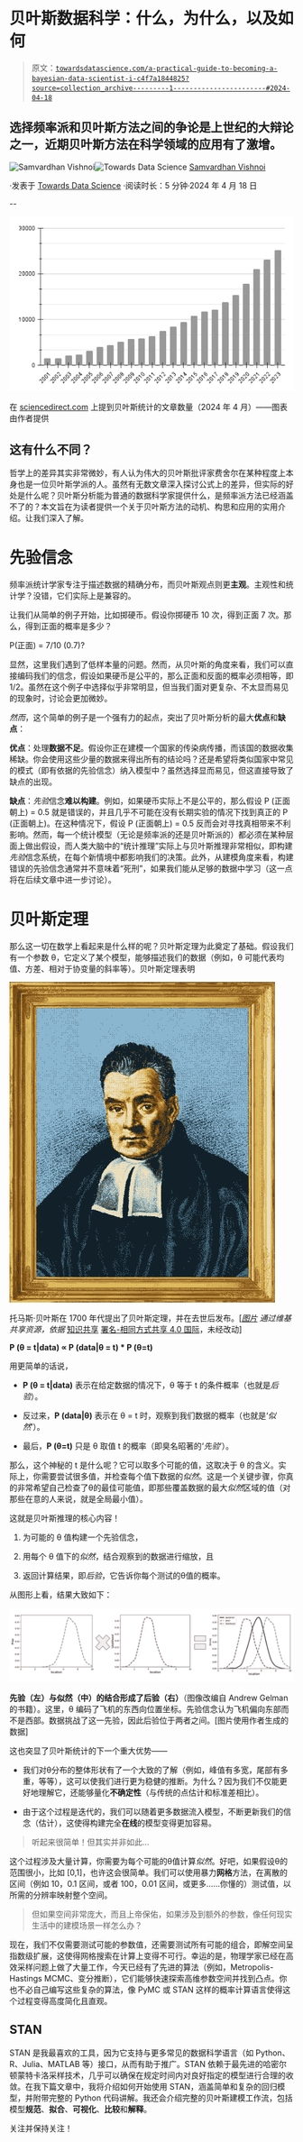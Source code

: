 # 贝叶斯数据科学：什么，为什么，以及如何

> 原文：[`towardsdatascience.com/a-practical-guide-to-becoming-a-bayesian-data-scientist-i-c4f7a1844825?source=collection_archive---------1-----------------------#2024-04-18`](https://towardsdatascience.com/a-practical-guide-to-becoming-a-bayesian-data-scientist-i-c4f7a1844825?source=collection_archive---------1-----------------------#2024-04-18)

## 选择频率派和贝叶斯方法之间的争论是上世纪的大辩论之一，近期贝叶斯方法在科学领域的应用有了激增。

[](https://medium.com/@samvardhanvishnoi2026?source=post_page---byline--c4f7a1844825--------------------------------)![Samvardhan Vishnoi](https://medium.com/@samvardhanvishnoi2026?source=post_page---byline--c4f7a1844825--------------------------------)[](https://towardsdatascience.com/?source=post_page---byline--c4f7a1844825--------------------------------)![Towards Data Science](https://towardsdatascience.com/?source=post_page---byline--c4f7a1844825--------------------------------) [Samvardhan Vishnoi](https://medium.com/@samvardhanvishnoi2026?source=post_page---byline--c4f7a1844825--------------------------------)

·发表于 [Towards Data Science](https://towardsdatascience.com/?source=post_page---byline--c4f7a1844825--------------------------------) ·阅读时长：5 分钟·2024 年 4 月 18 日

--

![](img/a74b40af39819f23169df290f1ed1fb9.png)

在 [sciencedirect.com](http://sciencedirect.com) 上提到贝叶斯统计的文章数量（2024 年 4 月）——图表由作者提供

## 这有什么不同？

哲学上的差异其实非常微妙，有人认为伟大的贝叶斯批评家费舍尔在某种程度上本身也是一位贝叶斯学派的人。虽然有无数文章深入探讨公式上的差异，但实际的好处是什么呢？贝叶斯分析能为普通的数据科学家提供什么，是频率派方法已经涵盖不了的？本文旨在为读者提供一个关于贝叶斯方法的动机、构思和应用的实用介绍。让我们深入了解。

# 先验信念

频率派统计学家专注于描述数据的精确分布，而贝叶斯观点则更**主观**。主观性和统计学？没错，它们实际上是兼容的。

让我们从简单的例子开始，比如掷硬币。假设你掷硬币 10 次，得到正面 7 次。那么，得到正面的概率是多少？

P(正面) = 7/10 (0.7)?

显然，这里我们遇到了低样本量的问题。然而，从贝叶斯的角度来看，我们可以直接编码我们的信念，假设如果硬币是公平的，那么正面和反面的概率必须相等，即 1/2。虽然在这个例子中选择似乎非常明显，但当我们面对更复杂、不太显而易见的现象时，讨论会更加微妙。

*然而*，这个简单的例子是一个强有力的起点，突出了贝叶斯分析的最大**优点**和**缺点**：

**优点**：处理**数据不足**。假设你正在建模一个国家的传染病传播，而该国的数据收集稀缺。你会使用这些少量的数据来得出所有的结论吗？还是希望将类似国家中常见的模式（即有依据的先验信念）纳入模型中？虽然选择显而易见，但这直接导致了缺点的出现。

**缺点**：*先验*信念**难以构建**。例如，如果硬币实际上不是公平的，那么假设 P (正面朝上) = 0.5 就是错误的，并且几乎不可能在没有长期实验的情况下找到真正的 P (正面朝上)。在这种情况下，假设 P (正面朝上) = 0.5 反而会对寻找真相带来不利影响。然而，每一个统计模型（无论是频率派的还是贝叶斯派的）都必须在某种层面上做出假设，而人类大脑中的“统计推理”实际上与贝叶斯推理非常相似，即构建*先验*信念系统，在每个新情境中都影响我们的决策。此外，从建模角度来看，构建错误的先验信念通常并不意味着“死刑”，如果我们能从足够的数据中学习（这一点将在后续文章中进一步讨论）。

# 贝叶斯定理

那么这一切在数学上看起来是什么样的呢？贝叶斯定理为此奠定了基础。假设我们有一个参数 θ，它定义了某个模型，能够描述我们的数据（例如，θ 可能代表均值、方差、相对于协变量的斜率等）。贝叶斯定理表明

![](img/4096bb1ae456a9797d7d597f809a1d59.png)

托马斯·贝叶斯在 1700 年代提出了贝叶斯定理，并在去世后发布。[[*图片*](https://commons.wikimedia.org/wiki/File:ThomasBayes.png) *通过维基共享资源，依据* [知识共享](https://en.wikipedia.org/wiki/en:Creative_Commons) [署名-相同方式共享 4.0 国际](https://creativecommons.org/licenses/by-sa/4.0/deed.en)，未经改动]

**P (θ = t|data) ∝ P (data|θ = t) * P (θ=t)**

用更简单的话说，

+   **P (θ = t|data)** 表示在给定数据的情况下，θ 等于 t 的条件概率（也就是*后验*）。

+   反过来，**P (data|θ)** 表示在 θ = t 时，观察到我们数据的概率（也就是‘*似然*’）。

+   最后，**P (θ=t)** 只是 θ 取值 t 的概率（即臭名昭著的‘*先验*’）。

那么，这个神秘的 t 是什么呢？它可以取多个可能的值，这取决于 θ 的含义。实际上，你需要尝试很多值，并检查每个值下数据的*似然*。这是一个关键步骤，你真的非常希望自己检查了θ的最佳可能值，即那些覆盖数据的最大*似然*区域的值（对那些在意的人来说，就是全局最小值）。

这就是贝叶斯推理的核心内容！

1.  为可能的 θ 值构建一个先验信念，

1.  用每个 θ 值下的*似然*，结合观察到的数据进行缩放，且

1.  返回计算结果，即*后验*，它告诉你每个测试的θ值的概率。

从图形上看，结果大致如下：

![](img/ebb505109267dff5a20a1368a71bfc28.png)

**先验（左）**与**似然（中）**的结合形成了**后验（右）**（图像改编自 Andrew Gelman 的书籍）。这里，θ 编码了飞机的东西向位置坐标。先验信念认为飞机偏向东部而不是西部。数据挑战了这一先验，因此后验位于两者之间。[图片使用作者生成的数据]

这也突显了贝叶斯统计的下一个重大优势——

+   我们对θ分布的整体形状有了一个大致的了解（例如，峰值有多宽，尾部有多重，等等），这可以使我们进行更为稳健的推断。为什么？因为我们不仅能更好地理解它，还能够量化**不确定性**（与传统的点估计和标准差相比）。

+   由于这个过程是迭代的，我们可以随着更多数据流入模型，不断更新我们的信念（估计），这使得构建完全**在线**的模型变得更加容易。

> 听起来很简单！但其实并非如此…

这个过程涉及大量计算，你需要为每个可能的θ值计算*似然*。好吧，如果假设θ的范围很小，比如 [0,1]，也许这会很简单。我们可以使用暴力**网格**方法，在离散的区间（例如 10，0.1 区间，或者 100，0.01 区间，或更多……你懂的）测试值，以所需的分辨率映射整个空间。

> 但如果空间非常庞大，而且上帝保佑，如果涉及到额外的参数，像任何现实生活中的建模场景一样怎么办？

现在，我们不仅需要测试可能的参数值，还需要测试所有可能的组合，即解空间呈指数级扩展，这使得网格搜索在计算上变得不可行。幸运的是，物理学家已经在高效采样问题上做了大量工作，今天已经有了先进的算法（例如，Metropolis-Hastings MCMC、变分推断），它们能够快速探索高维参数空间并找到凸点。你也不必自己编写这些复杂的算法，像 PyMC 或 STAN 这样的概率计算语言使得这个过程变得高度简化且直观。

## **STAN**

STAN 是我最喜欢的工具，因为它支持与更多常见的数据科学语言（如 Python、R、Julia、MATLAB 等）接口，从而有助于推广。STAN 依赖于最先进的哈密尔顿蒙特卡洛采样技术，几乎可以确保在规定时间内对良好指定的模型进行合理的收敛。在我下篇文章中，我将介绍如何开始使用 STAN，涵盖简单和复杂的回归模型，并附带完整的 Python 代码讲解。我还会介绍完整的贝叶斯建模工作流，包括模型**规范**、**拟合**、**可视化**、**比较**和**解释**。

关注并保持关注！
